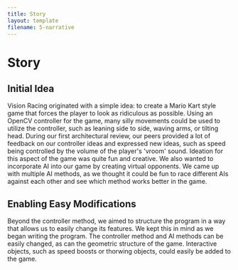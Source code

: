 ```yaml
---
title: Story
layout: template
filename: 5-narrative
--- 
```


# Story

## Initial Idea
Vision Racing originated with a simple idea: to create a Mario Kart style game that forces the player to look as ridiculous as possible. Using an OpenCV controller for the game, many silly movements could be used to utilize the controller, such as leaning side to side, waving arms, or tilting head. During our first architectural review, our peers provided a lot of feedback on our controller ideas and expressed new ideas, such as speed being controlled by the volume of the player's 'vroom' sound. Ideation for this aspect of the game was quite fun and creative. We also wanted to incorporate AI into our game by creating virtual opponents. We came up with multiple AI methods, as we thought it could be fun to race different AIs against each other and see which method works better in the game. 

## Enabling Easy Modifications
Beyond the controller method, we aimed to structure the program in a way that allows us to easily change its features. We kept this in mind as we began writing the program. The controller method and AI methods can be easily changed, as can the geometric structure of the game. Interactive objects, such as speed boosts or thorwing objects, could easily be added to the game.













